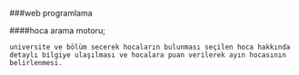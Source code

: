 ###web programlama


####hoca arama motoru;

    universite ve bölüm secerek hocaların bulunması seçilen hoca hakkında
    detaylı bilgiye ulaşılması ve hocalara puan verilerek ayın hocasının belirlenmesi. 

